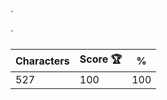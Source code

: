 `<dl class="h-[300px] bg-[#0284c7] relative">

  <dt class="absolute top-11 left-[152px] size-24 bg-white rounded-full"></dt>
  <dt class="relative top-[124px] left-[136px] size-32 bg-white rounded-full">
    <p class="absolute top-[35px] left-[57px] size-3.5 bg-black rounded-full"></p>
    <p class="absolute top-[57px] left-[57px] size-3.5 bg-black rounded-full"></p>
    <p class="absolute top-[79px] left-[57px] size-3.5 bg-black rounded-full"></p>
  </dt>
  <dt class="absolute top-[236px] w-full h-16 bg-white"></dt>
</dl>`

| Characters | Score 🏆 | %   |
| ---------- | -------- | --- |
| 527        | 100      | 100 |
